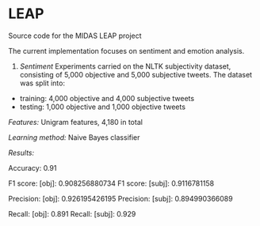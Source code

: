 # LEAP

Source code for the MIDAS LEAP project

The current implementation focuses on sentiment and emotion analysis. 

1) *Sentiment*
Experiments carried on the NLTK subjectivity dataset, consisting of 5,000 objective and 5,000 subjective tweets.
The dataset was split into:
- training: 4,000 objective and 4,000 subjective tweets
- testing: 1,000 objective and 1,000 objective tweets

*Features:* Unigram features, 4,180 in total 

*Learning method:* Naive Bayes classifier

*Results:*

Accuracy: 0.91

F1 score: [obj]: 0.908256880734
F1 score: [subj]: 0.9116781158

Precision: [obj]: 0.926195426195
Precision: [subj]: 0.894990366089

Recall: [obj]: 0.891
Recall: [subj]: 0.929
